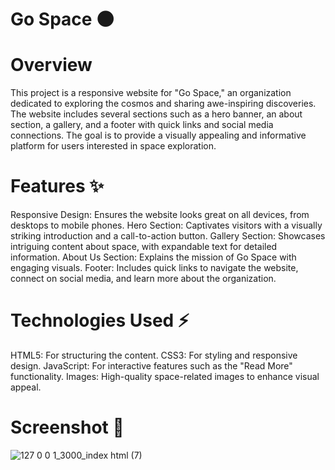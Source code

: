 # Go Space 🌑

# Overview
This project is a responsive website for "Go Space," an organization dedicated to exploring the cosmos and sharing awe-inspiring discoveries. The website includes several sections such as a hero banner, an about section, a gallery, and a footer with quick links and social media connections. The goal is to provide a visually appealing and informative platform for users interested in space exploration.

 # Features ✨
Responsive Design: Ensures the website looks great on all devices, from desktops to mobile phones.
Hero Section: Captivates visitors with a visually striking introduction and a call-to-action button.
Gallery Section: Showcases intriguing content about space, with expandable text for detailed information.
About Us Section: Explains the mission of Go Space with engaging visuals.
Footer: Includes quick links to navigate the website, connect on social media, and learn more about the organization.

# Technologies Used ⚡
HTML5: For structuring the content.
CSS3: For styling and responsive design.
JavaScript: For interactive features such as the "Read More" functionality.
Images: High-quality space-related images to enhance visual appeal.

# Screenshot 📜
![127 0 0 1_3000_index html (7)](https://github.com/user-attachments/assets/29b05d9a-4dad-449a-bb51-e53124b10692)
